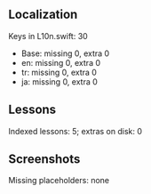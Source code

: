## Localization
Keys in L10n.swift: 30
- Base: missing 0, extra 0
- en: missing 0, extra 0
- tr: missing 0, extra 0
- ja: missing 0, extra 0

## Lessons
Indexed lessons: 5; extras on disk: 0

## Screenshots
Missing placeholders: none